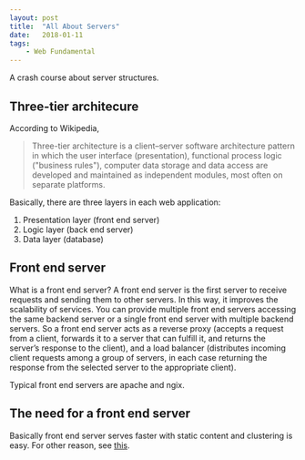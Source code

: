 ```yaml
---
layout: post
title:  "All About Servers"
date:   2018-01-11
tags:   
    - Web Fundamental
---
```


A crash course about server structures.

## Three-tier architecure

According to Wikipedia,
 > Three-tier architecture is a client–server software architecture pattern in which the user interface (presentation), functional process logic ("business rules"), computer data storage and data access are developed and maintained as independent modules, most often on separate platforms.

 Basically, there are three layers in each web application:
 1. Presentation layer (front end server)
 2. Logic layer (back end server)
 3. Data layer (database)

## Front end server

What is a front end server? A front end server is the first server to receive requests and sending them to other servers. In this way, it improves the scalability of services. You can provide multiple front end servers accessing the same backend server or a single front end server with multiple backend servers. So a front end server acts as a reverse proxy (accepts a request from a client, forwards it to a server that can fulfill it, and returns the server’s response to the client), and a load balancer (distributes incoming client requests among a group of servers, in each case returning the response from the selected server to the appropriate client).

Typical front end servers are apache and ngix.


## The need for a front end server

Basically front end server serves faster with static content and clustering is easy. For other reason, see [this](https://wiki.apache.org/tomcat/FAQ/Connectors#Q3).


 

